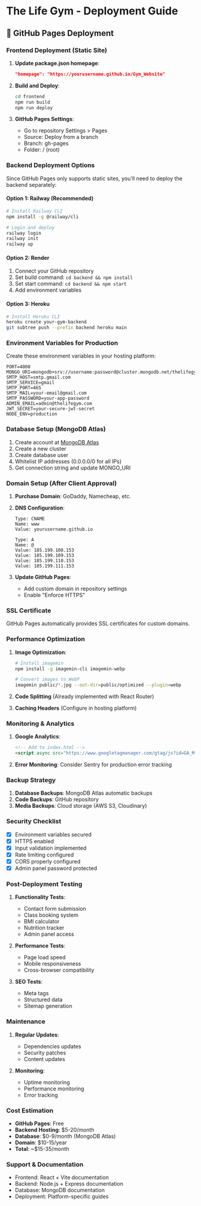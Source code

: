 # The Life Gym - Deployment Guide

## 🚀 GitHub Pages Deployment

### Frontend Deployment (Static Site)

1. **Update package.json homepage**:
   ```json
   "homepage": "https://yourusername.github.io/Gym_Website"
   ```

2. **Build and Deploy**:
   ```bash
   cd frontend
   npm run build
   npm run deploy
   ```

3. **GitHub Pages Settings**:
   - Go to repository Settings > Pages
   - Source: Deploy from a branch
   - Branch: gh-pages
   - Folder: / (root)

### Backend Deployment Options

Since GitHub Pages only supports static sites, you'll need to deploy the backend separately:

#### Option 1: Railway (Recommended)
```bash
# Install Railway CLI
npm install -g @railway/cli

# Login and deploy
railway login
railway init
railway up
```

#### Option 2: Render
1. Connect your GitHub repository
2. Set build command: `cd backend && npm install`
3. Set start command: `cd backend && npm start`
4. Add environment variables

#### Option 3: Heroku
```bash
# Install Heroku CLI
heroku create your-gym-backend
git subtree push --prefix backend heroku main
```

### Environment Variables for Production

Create these environment variables in your hosting platform:

```env
PORT=4000
MONGO_URI=mongodb+srv://username:password@cluster.mongodb.net/thelifegym
SMTP_HOST=smtp.gmail.com
SMTP_SERVICE=gmail
SMTP_PORT=465
SMTP_MAIL=your-email@gmail.com
SMTP_PASSWORD=your-app-password
ADMIN_EMAIL=admin@thelifegym.com
JWT_SECRET=your-secure-jwt-secret
NODE_ENV=production
```

### Database Setup (MongoDB Atlas)

1. Create account at [MongoDB Atlas](https://www.mongodb.com/atlas)
2. Create a new cluster
3. Create database user
4. Whitelist IP addresses (0.0.0.0/0 for all IPs)
5. Get connection string and update MONGO_URI

### Domain Setup (After Client Approval)

1. **Purchase Domain**: GoDaddy, Namecheap, etc.
2. **DNS Configuration**:
   ```
   Type: CNAME
   Name: www
   Value: yourusername.github.io
   
   Type: A
   Name: @
   Value: 185.199.108.153
   Value: 185.199.109.153
   Value: 185.199.110.153
   Value: 185.199.111.153
   ```

3. **Update GitHub Pages**:
   - Add custom domain in repository settings
   - Enable "Enforce HTTPS"

### SSL Certificate
GitHub Pages automatically provides SSL certificates for custom domains.

### Performance Optimization

1. **Image Optimization**:
   ```bash
   # Install imagemin
   npm install -g imagemin-cli imagemin-webp
   
   # Convert images to WebP
   imagemin public/*.jpg --out-dir=public/optimized --plugin=webp
   ```

2. **Code Splitting** (Already implemented with React Router)

3. **Caching Headers** (Configure in hosting platform)

### Monitoring & Analytics

1. **Google Analytics**:
   ```html
   <!-- Add to index.html -->
   <script async src="https://www.googletagmanager.com/gtag/js?id=GA_MEASUREMENT_ID"></script>
   ```

2. **Error Monitoring**: Consider Sentry for production error tracking

### Backup Strategy

1. **Database Backups**: MongoDB Atlas automatic backups
2. **Code Backups**: GitHub repository
3. **Media Backups**: Cloud storage (AWS S3, Cloudinary)

### Security Checklist

- [x] Environment variables secured
- [x] HTTPS enabled
- [x] Input validation implemented
- [x] Rate limiting configured
- [x] CORS properly configured
- [x] Admin panel password protected

### Post-Deployment Testing

1. **Functionality Tests**:
   - Contact form submission
   - Class booking system
   - BMI calculator
   - Nutrition tracker
   - Admin panel access

2. **Performance Tests**:
   - Page load speed
   - Mobile responsiveness
   - Cross-browser compatibility

3. **SEO Tests**:
   - Meta tags
   - Structured data
   - Sitemap generation

### Maintenance

1. **Regular Updates**:
   - Dependencies updates
   - Security patches
   - Content updates

2. **Monitoring**:
   - Uptime monitoring
   - Performance monitoring
   - Error tracking

### Cost Estimation

- **GitHub Pages**: Free
- **Backend Hosting**: $5-20/month
- **Database**: $0-9/month (MongoDB Atlas)
- **Domain**: $10-15/year
- **Total**: ~$15-35/month

### Support & Documentation

- Frontend: React + Vite documentation
- Backend: Node.js + Express documentation
- Database: MongoDB documentation
- Deployment: Platform-specific guides
